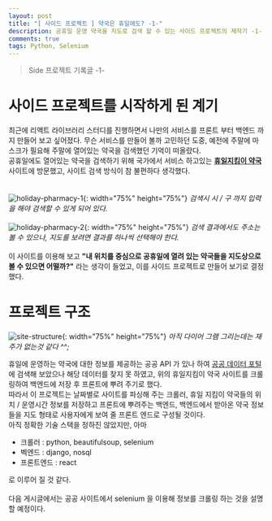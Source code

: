 ```yaml
---
layout: post
title: "[ 사이드 프로젝트 ] 약국은 휴일에도? -1-"
description: 공휴일 운영 약국을 지도로 검색 할 수 있는 사이드 프로젝트의 제작기 -1-
comments: true
tags: Python, Selenium
---
```


> Side 프로젝트 기록글 -1-

# 사이드 프로젝트를 시작하게 된 계기

최근에 리액트 라이브러리 스터디를 진행하면서 나만의 서비스를 프론트 부터 백엔드 까지 만들어 보고 싶어졌다.
무슨 서비스를 만들어 볼까 고민하던 도중, 예전에 주말에 마스크가 필요해 주말에 열어있는 약국을 검색했던 기억이 떠올랐다.\
공휴일에도 열어있는 약국을 검색하기 위해 국가에서 서비스 하고있는 [**휴일지킴이 약국**]("https://www.pharm114.or.kr/") 사이트에 방문했고, 사이트 검색 방식이 참 불편하다 생각했다.
\
\
\
![holiday-pharmacy-1](https://user-images.githubusercontent.com/25953981/100544613-66718480-329a-11eb-8ec9-077c8424370f.png){: width="75%" height="75%"}
*검색시 시 / 구 까지 입력을 해야 검색할 수 있게 되어 있다.*
\
\
![holiday-pharmacy-2](https://user-images.githubusercontent.com/25953981/100544616-6a9da200-329a-11eb-82a8-e89ad0c117b5.png){: width="75%" height="75%"}
*검색 결과에서도 주소는 볼 수 있으나, 지도를 보려면 결과를 하나씩 선택해야 한다.*
\
\
이 사이트를 이용해 보고 **"내 위치를 중심으로 공휴일에 열려 있는 약국들을 지도상으로 볼 수 있으면 어떨까?"** 라는 생각이 들었고, 이를 사이드 프로젝트로 만들어 보기로 결정했다.


# 프로젝트 구조

![site-structure](https://user-images.githubusercontent.com/25953981/100545411-08936b80-329f-11eb-84bf-ea71a3466cdb.png){: width="75%" height="75%"}
*아직 다이어 그램 그리는데는 재주가 없는것 같다 ^^;*

휴일에 운영하는 약국에 대한 정보를 제공하는 공공 API 가 있나 하여 [공공 데이터 포털]("https://www.data.go.kr")에 검색해 보았으나 해당 데이터를 찾지 못 하였고, 위의 휴일지킴이 약국 사이트를 크롤링하여 백엔드에 저장 후 프론트에 뿌려 주기로 했다.
\
따라서 이 프로젝트는 날짜별로 사이트를 파싱해 주는 크롤러, 휴일 지킴이 약국들의 위치 / 운영시간 정보를 저장하고 프론트에 뿌려주는 백엔드, 백엔드에서 받아온 약국 정보들을 지도 형태로 사용자에게 보여 줄 프론트 엔드로 구성될 것이다.
\
아직 정확한 기술 스택을 정하진 않았지만, 아마
- 크롤러 : python, beautifulsoup, selenium
- 벡엔드 : django, nosql
- 프론트엔드 : react

로 이루어 질 것 같다.
\
\
다음 게시글에서는 공공 사이트에서 selenium 을 이용해 정보를 크롤링 하는 것을 설명할 예정이다.